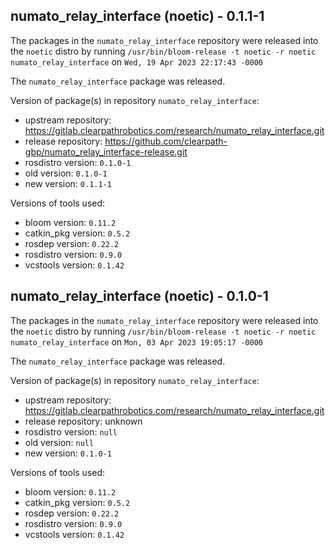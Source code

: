 ## numato_relay_interface (noetic) - 0.1.1-1

The packages in the `numato_relay_interface` repository were released into the `noetic` distro by running `/usr/bin/bloom-release -t noetic -r noetic numato_relay_interface` on `Wed, 19 Apr 2023 22:17:43 -0000`

The `numato_relay_interface` package was released.

Version of package(s) in repository `numato_relay_interface`:

- upstream repository: https://gitlab.clearpathrobotics.com/research/numato_relay_interface.git
- release repository: https://github.com/clearpath-gbp/numato_relay_interface-release.git
- rosdistro version: `0.1.0-1`
- old version: `0.1.0-1`
- new version: `0.1.1-1`

Versions of tools used:

- bloom version: `0.11.2`
- catkin_pkg version: `0.5.2`
- rosdep version: `0.22.2`
- rosdistro version: `0.9.0`
- vcstools version: `0.1.42`


## numato_relay_interface (noetic) - 0.1.0-1

The packages in the `numato_relay_interface` repository were released into the `noetic` distro by running `/usr/bin/bloom-release -t noetic -r noetic numato_relay_interface` on `Mon, 03 Apr 2023 19:05:17 -0000`

The `numato_relay_interface` package was released.

Version of package(s) in repository `numato_relay_interface`:

- upstream repository: https://gitlab.clearpathrobotics.com/research/numato_relay_interface.git
- release repository: unknown
- rosdistro version: `null`
- old version: `null`
- new version: `0.1.0-1`

Versions of tools used:

- bloom version: `0.11.2`
- catkin_pkg version: `0.5.2`
- rosdep version: `0.22.2`
- rosdistro version: `0.9.0`
- vcstools version: `0.1.42`



